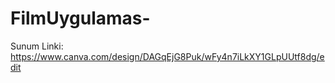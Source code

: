 # FilmUygulamas-

Sunum Linki: https://www.canva.com/design/DAGqEjG8Puk/wFy4n7iLkXY1GLpUUtf8dg/edit

